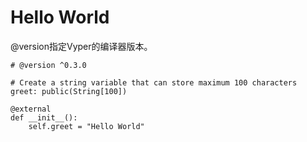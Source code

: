 # Hello World
@version指定Vyper的编译器版本。

```
# @version ^0.3.0

# Create a string variable that can store maximum 100 characters
greet: public(String[100])

@external
def __init__():
    self.greet = "Hello World"
```
